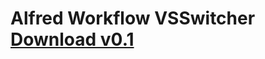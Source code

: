 # Alfred Workflow VSSwitcher [Download v0.1](https://github.com/walkersumida/alfredworkflow-vsswitcher/releases/download/v0.1/VSCodeWindowSwitcher.alfredworkflow)
